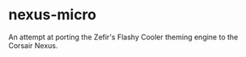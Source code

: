 # nexus-micro
 An attempt at porting the Zefir's Flashy Cooler theming engine to the Corsair Nexus.
